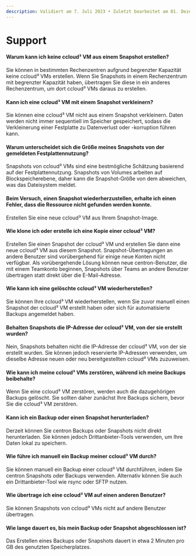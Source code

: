 ```yaml
---
description: Validiert am 7. Juli 2023 • Zuletzt bearbeitet am 01. Dezember 2023
---
```


# Support

#### **Warum kann ich keine ccloud³ VM aus einem Snapshot erstellen?**&#x20;

Sie können in bestimmten Rechenzentren aufgrund begrenzter Kapazität keine ccloud³ VMs erstellen. Wenn Sie Snapshots in einem Rechenzentrum mit begrenzter Kapazität haben, übertragen Sie diese in ein anderes Rechenzentrum, um dort ccloud³ VMs daraus zu erstellen.

#### **Kann ich eine ccloud³ VM mit einem Snapshot verkleinern?**&#x20;

Sie können eine ccloud³ VM nicht aus einem Snapshot verkleinern. Daten werden nicht immer sequentiell im Speicher gespeichert, sodass die Verkleinerung einer Festplatte zu Datenverlust oder -korruption führen kann.

#### **Warum unterscheidet sich die Größe meines Snapshots von der gemeldeten Festplattennutzung?**&#x20;

Snapshots von ccloud³ VMs sind eine bestmögliche Schätzung basierend auf der Festplattennutzung. Snapshots von Volumes arbeiten auf Blockspeicherebene, daher kann die Snapshot-Größe von dem abweichen, was das Dateisystem meldet.

#### **Beim Versuch, einen Snapshot wiederherzustellen, erhalte ich einen Fehler, dass die Ressource nicht gefunden werden konnte.**&#x20;

Erstellen Sie eine neue ccloud³ VM aus Ihrem Snapshot-Image.

#### **Wie klone ich oder erstelle ich eine Kopie einer ccloud³ VM?**&#x20;

Erstellen Sie einen Snapshot der ccloud³ VM und erstellen Sie dann eine neue ccloud³ VM aus diesem Snapshot. Snapshot-Übertragungen an andere Benutzer sind vorübergehend für einige neue Konten nicht verfügbar.  Als vorübergehende Lösung können neue centron-Benutzer, die mit einem Teamkonto beginnen, Snapshots über Teams an andere Benutzer übertragen statt direkt über die E-Mail-Adresse.

#### **Wie kann ich eine gelöschte ccloud³ VM wiederherstellen?**&#x20;

Sie können Ihre ccloud³ VM wiederherstellen, wenn Sie zuvor manuell einen Snapshot der ccloud³ VM erstellt haben oder sich für automatisierte Backups angemeldet haben.

#### **Behalten Snapshots die IP-Adresse der ccloud³ VM, von der sie erstellt wurden?**&#x20;

Nein, Snapshots behalten nicht die IP-Adresse der ccloud³ VM, von der sie erstellt wurden. Sie können jedoch reservierte IP-Adressen verwenden, um dieselbe Adresse neuen oder neu bereitgestellten ccloud³ VMs zuzuweisen.

#### **Wie kann ich meine ccloud³ VMs zerstören, während ich meine Backups beibehalte?**&#x20;

Wenn Sie eine ccloud³ VM zerstören, werden auch die dazugehörigen Backups gelöscht. Sie sollten daher zunächst Ihre Backups sichern, bevor Sie die ccloud³ VM zerstören.

#### **Kann ich ein Backup oder einen Snapshot herunterladen?**&#x20;

Derzeit können Sie centron Backups oder Snapshots nicht direkt herunterladen. Sie können jedoch Drittanbieter-Tools verwenden, um Ihre Daten lokal zu speichern.

#### **Wie führe ich manuell ein Backup meiner ccloud³ VM durch?**&#x20;

Sie können manuell ein Backup einer ccloud³ VM durchführen, indem Sie centron Snapshots oder Backups verwenden. Alternativ können Sie auch ein Drittanbieter-Tool wie rsync oder SFTP nutzen.

#### **Wie übertrage ich eine ccloud³ VM auf einen anderen Benutzer?**&#x20;

Sie können Snapshots von ccloud³ VMs nicht auf andere Benutzer übertragen.

#### **Wie lange dauert es, bis mein Backup oder Snapshot abgeschlossen ist?**

Das Erstellen eines Backups oder Snapshots dauert in etwa 2 Minuten pro GB des genutzten Speicherplatzes.
